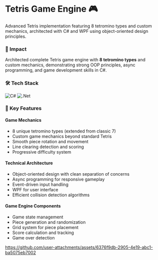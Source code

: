 # Tetris Game Engine 🎮
Advanced Tetris implementation featuring 8 tetromino types and custom mechanics, architected with C# and WPF using object-oriented design principles.

### 🎯 Impact
Architected complete Tetris game engine with **8 tetromino types** and custom mechanics, demonstrating strong OOP principles, async programming, and game development skills in C#.

### 🛠️ Tech Stack
![C#](https://img.shields.io/badge/c%23-%23239120.svg?style=for-the-badge&logo=csharp&logoColor=white) ![.Net](https://img.shields.io/badge/.NET-5C2D91?style=for-the-badge&logo=.net&logoColor=white)

### 🎨 Key Features

#### Game Mechanics
- 8 unique tetromino types (extended from classic 7)
- Custom game mechanics beyond standard Tetris
- Smooth piece rotation and movement
- Line clearing detection and scoring
- Progressive difficulty system

#### Technical Architecture
- Object-oriented design with clean separation of concerns
- Async programming for responsive gameplay
- Event-driven input handling
- WPF for user interface
- Efficient collision detection algorithms

#### Game Engine Components
- Game state management
- Piece generation and randomization
- Grid system for piece placement
- Score calculation and tracking
- Game over detection

https://github.com/user-attachments/assets/6376f9db-2905-4e19-abc1-ba5075eb7002

